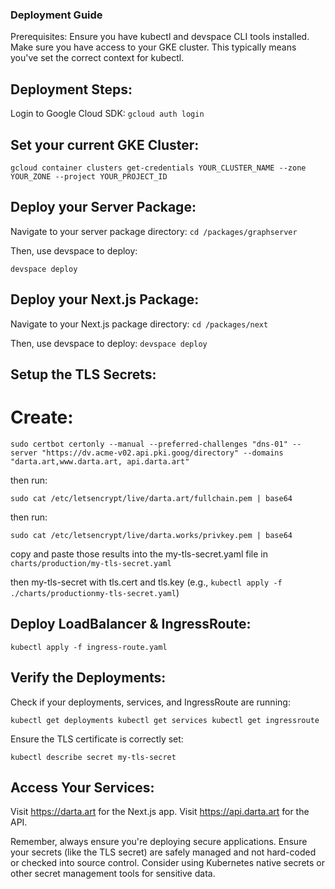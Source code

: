 ### Deployment Guide
Prerequisites:
Ensure you have kubectl and devspace CLI tools installed.
Make sure you have access to your GKE cluster. This typically means you've set the correct context for kubectl.

## Deployment Steps:
Login to Google Cloud SDK:
`gcloud auth login`

## Set your current GKE Cluster:

`gcloud container clusters get-credentials YOUR_CLUSTER_NAME --zone YOUR_ZONE --project YOUR_PROJECT_ID` 

## Deploy your Server Package:

Navigate to your server package directory:
`cd /packages/graphserver`

Then, use devspace to deploy:

`devspace deploy`

## Deploy your Next.js Package:

Navigate to your Next.js package directory:
`cd /packages/next`

Then, use devspace to deploy:
`devspace deploy`

## Setup the TLS Secrets:

# Create: 
`sudo certbot certonly --manual --preferred-challenges "dns-01" --server "https://dv.acme-v02.api.pki.goog/directory" --domains "darta.art,www.darta.art, api.darta.art"`

then run: 

`sudo cat /etc/letsencrypt/live/darta.art/fullchain.pem | base64`

then run:

`sudo cat /etc/letsencrypt/live/darta.works/privkey.pem | base64`

copy and paste those results into the my-tls-secret.yaml file in `charts/production/my-tls-secret.yaml`

then my-tls-secret with tls.cert and tls.key (e.g., `kubectl apply -f ./charts/productionmy-tls-secret.yaml`)

## Deploy LoadBalancer & IngressRoute:

`kubectl apply -f ingress-route.yaml`

## Verify the Deployments:

Check if your deployments, services, and IngressRoute are running:

`kubectl get deployments kubectl get services kubectl get ingressroute`

Ensure the TLS certificate is correctly set:

`kubectl describe secret my-tls-secret`

## Access Your Services:

Visit https://darta.art for the Next.js app.
Visit https://api.darta.art for the API.


Remember, always ensure you're deploying secure applications. Ensure your secrets (like the TLS secret) are safely managed and not hard-coded or checked into source control. Consider using Kubernetes native secrets or other secret management tools for sensitive data.